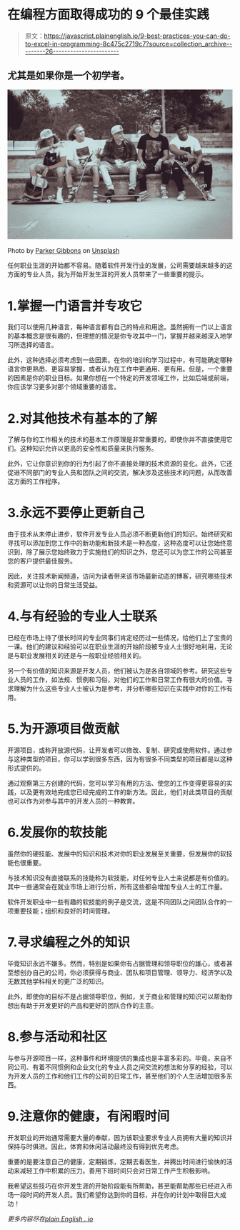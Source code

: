 # 在编程方面取得成功的 9 个最佳实践

> 原文：<https://javascript.plainenglish.io/9-best-practices-you-can-do-to-excel-in-programming-8c475c2719c7?source=collection_archive---------26----------------------->

## 尤其是如果你是一个初学者。

![](img/4d233aa3094493e9c6579202a30c9f19.png)

Photo by [Parker Gibbons](https://unsplash.com/@parkergibbons?utm_source=medium&utm_medium=referral) on [Unsplash](https://unsplash.com?utm_source=medium&utm_medium=referral)

任何职业生涯的开始都不容易。随着软件开发行业的发展，公司需要越来越多的这方面的专业人员，我为开始开发生涯的开发人员带来了一些重要的提示。

# 1.掌握一门语言并专攻它

我们可以使用几种语言，每种语言都有自己的特点和用途。虽然拥有一门以上语言的基本概念是很有趣的，但理想的情况是你专攻其中一门，掌握并越来越深入地学习所选择的语言。

此外，这种选择必须考虑到一些因素。在你的培训和学习过程中，有可能确定哪种语言你更熟悉、更容易掌握，或者认为在工作中更通用、更有用。但是，一个重要的因素是你的职业目标。如果你想在一个特定的开发领域工作，比如后端或前端，你应该学习更多对那个领域重要的语言。

# 2.对其他技术有基本的了解

了解与你的工作相关的技术的基本工作原理是非常重要的，即使你并不直接使用它们。这种知识允许以更高的安全性和质量来执行服务。

此外，它让你意识到你的行为引起了你不直接处理的技术资源的变化。此外，它还促进不同部门的专业人员和团队之间的交流，解决涉及这些技术的问题，从而改善这方面的工作程序。

# 3.永远不要停止更新自己

由于技术从未停止进步，软件开发专业人员必须不断更新他们的知识。始终研究和寻找可以添加到您工作中的新功能和新技术是一种态度，这种态度可以让您始终意识到，除了展示您始终致力于实施他们的知识之外，您还可以为您工作的公司甚至您的客户提供最佳服务。

因此，关注技术新闻频道，访问为读者带来该市场最新动态的博客，研究哪些技术和资源可以让你的日常生活受益。

# 4.与有经验的专业人士联系

已经在市场上待了很长时间的专业同事们肯定经历过一些情况，给他们上了宝贵的一课。他们的建议和经验可以在职业生涯的开始阶段被专业人士很好地利用，无论是与职业发展相关的还是与一般职业经验相关的。

另一个有价值的知识来源是开发人员，他们被认为是各自领域的参考。研究这些专业人员的工作，如法规、惯例和习俗，对他们的工作和日常工作有很大的价值。寻求理解为什么这些专业人士被认为是参考，并分析哪些知识在实践中对你的工作有用。

# 5.为开源项目做贡献

开源项目，或称开放源代码，让开发者可以修改、复制、研究或使用软件。通过参与这种类型的项目，你可以学到很多东西，因为有很多不同类型的项目都是以这种形式提供的。

通过观察第三方创建的代码，您可以学习有用的方法、使您的工作变得更容易的实践，以及更有效地完成您已经完成的工作的新方法。因此，他们对此类项目的贡献也可以作为对参与其中的开发人员的一种教育。

# 6.发展你的软技能

虽然你的硬技能、发展中的知识和技术对你的职业发展至关重要，但发展你的软技能也很重要。

与技术知识没有直接联系的技能称为软技能，对任何专业人士来说都是有价值的。其中一些通常会在就业市场上进行分析，所有这些都会增加专业人士的工作量。

软件开发职业中一些有趣的软技能的例子是交流，这是不同团队之间团队合作的一项重要技能；组织和良好的时间管理。

# 7.寻求编程之外的知识

毕竟知识永远不嫌多。然而，特别是如果你有占据管理和领导职位的雄心，或者甚至想创办自己的公司，你必须获得与商业、团队和项目管理、领导力、经济学以及无数其他学科相关的更广泛的知识。

此外，即使你的目标不是占据领导职位，例如，关于商业和管理的知识可以帮助你想出有助于开发更好的产品和更好的团队合作的主意。

# 8.参与活动和社区

与参与开源项目一样，这种事件和环境提供的集成也是丰富多彩的。毕竟，来自不同公司、有着不同惯例和企业文化的专业人员之间交流的想法和分享的经验，可以为开发人员的工作和他们工作的公司的日常工作，甚至他们的个人生活增加很多东西。

# 9.注意你的健康，有闲暇时间

开发职业的开始通常需要大量的奉献，因为该职业要求专业人员拥有大量的知识并保持与时俱进。因此，体育和休闲活动最终没有得到优先考虑。

重要的是要注意自己的健康，定期锻炼，定期去看医生，并腾出时间进行愉快的活动来减轻工作中积累的压力。善用下班时间只会对日常工作产生积极影响。

我希望这些技巧在你开发生涯的开始阶段能有所帮助，甚至能帮助那些已经进入市场一段时间的开发人员。我们希望你达到你的目标，并在你的计划中取得巨大成功！

*更多内容尽在*[*plain English . io*](http://plainenglish.io/)